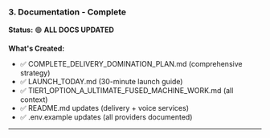 ### 3. Documentation - Complete
**Status:** 🟢 **ALL DOCS UPDATED**

**What's Created:**
- ✅ COMPLETE_DELIVERY_DOMINATION_PLAN.md (comprehensive strategy)
- ✅ LAUNCH_TODAY.md (30-minute launch guide)
- ✅ TIER1_OPTION_A_ULTIMATE_FUSED_MACHINE_WORK.md (all context)
- ✅ README.md updates (delivery + voice services)
- ✅ .env.example updates (all providers documented)

---
